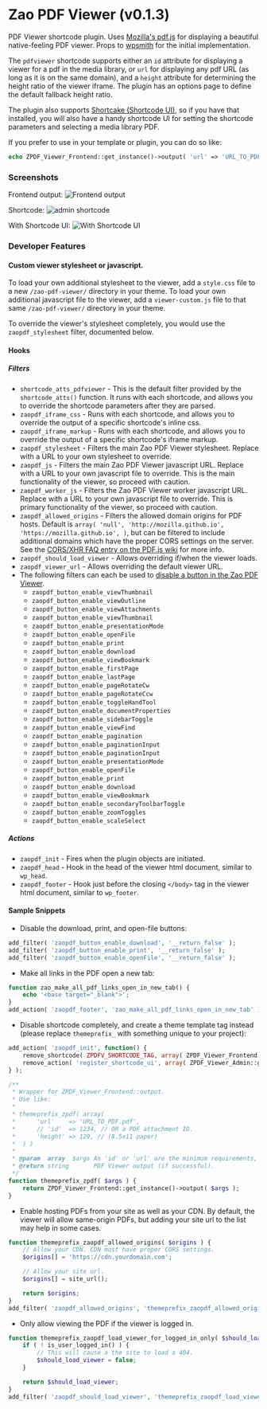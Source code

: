 # Zao PDF Viewer (v0.1.3)

PDF Viewer shortcode plugin. Uses [Mozilla's pdf.js](https://github.com/mozilla/pdf.js) for displaying a beautiful native-feeling PDF viewer. Props to [wpsmith](https://github.com/wpsmith) for the initial implementation.

The `pdfviewer` shortcode supports either an `id` attribute for displaying a viewer for a pdf in the media library, or `url` for displaying any pdf URL (as long as it is on the same domain), and a `height` attribute for determining the height ratio of the viewer iframe. The plugin has an options page to define the default fallback height ratio.

The plugin also supports [Shortcake (Shortcode UI)](https://github.com/wp-shortcake/shortcake), so if you have that installed, you will also have a handy shortcode UI for setting the shortcode parameters and selecting a media library PDF.

If you prefer to use in your template or plugin, you can do so like:

```php
echo ZPDF_Viewer_Frontend::get_instance()->output( 'url' => 'URL_TO_PDF.pdf' );
```

### Screenshots

Frontend output:
![Frontend output](https://raw.githubusercontent.com/zao-web/zao-pdf-viewer/master/screenshot-2.png)

Shortcode:
![admin shortcode](https://raw.githubusercontent.com/zao-web/zao-pdf-viewer/master/screenshot-1.png)

With Shortcode UI:
![With Shortcode UI](https://raw.githubusercontent.com/zao-web/zao-pdf-viewer/master/screenshot-3.gif)

### Developer Features

#### Custom viewer stylesheet or javascript.

To load your own additional stylesheet to the viewer, add a `style.css` file to a new `/zao-pdf-viewer/` directory in your theme.
To load your own additional javascript file to the viewer, add a `viewer-custom.js` file to that same `/zao-pdf-viewer/` directory in your theme.

To override the viewer's stylesheet completely, you would use the `zaopdf_stylesheet` filter, documented below.

#### Hooks

##### Filters

* `shortcode_atts_pdfviewer` - This is the default filter provided by the `shortcode_atts()` function. It runs with each shortcode, and allows you to override the shortcode parameters after they are parsed.
* `zaopdf_iframe_css` - Runs with each shortcode, and allows you to override the output of a specific shortcode's inline css.
* `zaopdf_iframe_markup` - Runs with each shortcode, and allows you to override the output of a specific shortcode's iframe markup.
* `zaopdf_stylesheet` - Filters the main Zao PDF Viewer stylesheet. Replace with a URL to your own stylesheet to override.
* `zaopdf_js` - Filters the main Zao PDF Viewer javascript URL. Replace with a URL to your own javascript file to override. This is the main functionality of the viewer, so proceed with caution.
* `zaopdf_worker_js` - Filters the Zao PDF Viewer worker javascript URL. Replace with a URL to your own javascript file to override. This is primary functionality of the viewer, so proceed with caution.
* `zaopdf_allowed_origins` - Filters the allowed domain origins for PDF hosts. Default is `array( 'null', 'http://mozilla.github.io', 'https://mozilla.github.io', )`, but can be filtered to include additional domains which have the proper CORS settings on the server. See the [CORS/XHR FAQ entry on the PDF.js wiki](https://github.com/mozilla/pdf.js/wiki/Frequently-Asked-Questions#faq-xhr) for more info.
* `zaopdf_should_load_viewer` - Allows overriding if/when the viewer loads.
* `zaopdf_viewer_url` - Allows overriding the default viewer URL.
* The following filters can each be used to [disable a button in the Zao PDF Viewer](https://github.com/zao-web/zao-pdf-viewer/blob/master/README.md#sample-snippets).
	* `zaopdf_button_enable_viewThumbnail`
	* `zaopdf_button_enable_viewOutline`
	* `zaopdf_button_enable_viewAttachments`
	* `zaopdf_button_enable_viewThumbnail`
	* `zaopdf_button_enable_presentationMode`
	* `zaopdf_button_enable_openFile`
	* `zaopdf_button_enable_print`
	* `zaopdf_button_enable_download`
	* `zaopdf_button_enable_viewBookmark`
	* `zaopdf_button_enable_firstPage`
	* `zaopdf_button_enable_lastPage`
	* `zaopdf_button_enable_pageRotateCw`
	* `zaopdf_button_enable_pageRotateCcw`
	* `zaopdf_button_enable_toggleHandTool`
	* `zaopdf_button_enable_documentProperties`
	* `zaopdf_button_enable_sidebarToggle`
	* `zaopdf_button_enable_viewFind`
	* `zaopdf_button_enable_pagination`
	* `zaopdf_button_enable_paginationInput`
	* `zaopdf_button_enable_paginationInput`
	* `zaopdf_button_enable_presentationMode`
	* `zaopdf_button_enable_openFile`
	* `zaopdf_button_enable_print`
	* `zaopdf_button_enable_download`
	* `zaopdf_button_enable_viewBookmark`
	* `zaopdf_button_enable_secondaryToolbarToggle`
	* `zaopdf_button_enable_zoomToggles`
	* `zaopdf_button_enable_scaleSelect`

##### Actions

* `zaopdf_init` - Fires when the plugin objects are initiated.
* `zaopdf_head` - Hook in the head of the viewer html document, similar to `wp_head`.
* `zaopdf_footer` - Hook just before the closing `</body>` tag in the viewer html document, similar to `wp_footer`.

#### Sample Snippets

* Disable the download, print, and open-file buttons:

```php
add_filter( 'zaopdf_button_enable_download', '__return_false' );
add_filter( 'zaopdf_button_enable_print', '__return_false' );
add_filter( 'zaopdf_button_enable_openFile', '__return_false' );
```

* Make all links in the PDF open a new tab:

```php
function zao_make_all_pdf_links_open_in_new_tab() {
	echo '<base target="_blank">';
}
add_action( 'zaopdf_footer', 'zao_make_all_pdf_links_open_in_new_tab' );
```

* Disable shortcode completely, and create a theme template tag instead (please replace `themeprefix_` with something unique to your project):

```php
add_action( 'zaopdf_init', function() {
	remove_shortcode( ZPDFV_SHORTCODE_TAG, array( ZPDF_Viewer_Frontend::get_instance(), 'output' ) );
	remove_action( 'register_shortcode_ui', array( ZPDF_Viewer_Admin::get_instance(), 'shortcode_ui' ) );
} );

/**
 * Wrapper for ZPDF_Viewer_Frontend::output.
 * Use like:
 *
 * themeprefix_zpdf( array(
 *		'url'    => 'URL_TO_PDF.pdf',
 *		// 'id'  => 1234, // OR a PDF attachment ID.
 *		'height' => 129, // (8.5x11 paper)
 *	) )
 *
 * @param  array  $args An 'id' or 'url' are the minimum requirements, (where 'id' is an pdf attachment ID).
 * @return string       PDF Viewer output (if successful).
 */
function themeprefix_zpdf( $args ) {
	return ZPDF_Viewer_Frontend::get_instance()->output( $args );
}
```

* Enable hosting PDFs from your site as well as your CDN. By default, the viewer will allow same-origin PDFs, but adding your site url to the list may help in some cases.

```php
function themeprefix_zaopdf_allowed_origins( $origins ) {
	// Allow your CDN. CDN must have proper CORS settings.
	$origins[] = 'https://cdn.yourdomain.com';

	// Allow your site url.
	$origins[] = site_url();

	return $origins;
}
add_filter( 'zaopdf_allowed_origins', 'themeprefix_zaopdf_allowed_origins' );
```

* Only allow viewing the PDF if the viewer is logged in.

```php
function themeprefix_zaopdf_load_viewer_for_logged_in_only( $should_load_viewer ) {
	if ( ! is_user_logged_in() ) {
		// This will cause a the site to load a 404.
		$should_load_viewer = false;
	}

	return $should_load_viewer;
}
add_filter( 'zaopdf_should_load_viewer', 'themeprefix_zaopdf_load_viewer_for_logged_in_only' );
```


